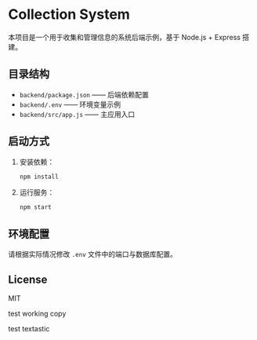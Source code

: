 # Collection System

本项目是一个用于收集和管理信息的系统后端示例，基于 Node.js + Express 搭建。

## 目录结构

- `backend/package.json` —— 后端依赖配置
- `backend/.env` —— 环境变量示例
- `backend/src/app.js` —— 主应用入口

## 启动方式

1. 安装依赖：  
   ```bash
   npm install
   ```
2. 运行服务：  
   ```bash
   npm start
   ```

## 环境配置

请根据实际情况修改 `.env` 文件中的端口与数据库配置。

## License

MIT

test working copy

test textastic